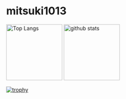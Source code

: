 # mitsuki1013
<p align="left"> 
  <img alt="Top Langs" height="150px" src="https://github-readme-stats.vercel.app/api/top-langs/?username=mitsuki1013&layout=compact&count_private=true&show_icons=true&theme=onedark" />

  <img alt="github stats" height="150px" src="https://github-readme-stats.vercel.app/api?username=mitsuki1013&count_private=true&include_all_commits=true&show_icons=true&show_icons=true&theme=onedark" />
</p>

[![trophy](https://github-profile-trophy.vercel.app/?username=mitsuki1013&theme=onedark&column=7)](https://github.com/ryo-ma/github-profile-trophy)
